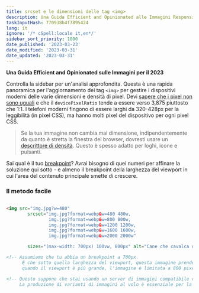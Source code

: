 ```yaml
---
title: srcset e le dimensioni delle tag <img>
description: Una Guida Efficient and Opinionated alle Immagini Responsive per il 2023
taskInputHash: 770938b4f7895424
lang: it
ignore: '/* cSpell:locale it,en*/'
sidebar_sort_priority: 1000
date_published: '2023-03-23'
date_modified: '2023-03-31'
date_updated: '2023-03-31'
---
```

**Una Guida Efficient and Opinionated sulle Immagini per il 2023**

Controlla la sidebar per un'analisi approfondita. Questa è una rapida panoramica per l'aggiornamento dei tag `<img>` per gestire i dispositivi moderni delle varie dimensioni e densità di pixel. Devi [sapere che i pixel non sono uguali](/it/pixels-not-pixels) e che il `devicePixelRatio` tende a essere verso 3,875 piuttosto che 1:1. I telefoni moderni fingono di essere larghi da 320-428px per la leggibilità (in pixel CSS), ma hanno molti pixel del dispositivo per ogni pixel CSS.

> Se la tua immagine non cambia mai dimensione, indipendentemente da quanto è stretta la finestra del browser, dovresti usare un [descrittore di densità](/it/density-descriptors). Questo è spesso adatto per loghi, icone e pulsanti.

Sai qual è il tuo [breakpoint](/it/breakpoints)? Avrai bisogno di quei numeri per affinare la soluzione qui sotto - e almeno il breakpoint della larghezza del viewport in cui l'area del contenuto principale smette di crescere. 

### Il metodo facile

```html

<img src="img.jpg?w=480" 
        srcset="img.jpg?format=webp&w=480 480w, 
                img.jpg?format=webp&w=800 800w, 
                img.jpg?format=webp&w=1200 1200w, 
                img.jpg?format=webp&w=1600 1600w, 
                img.jpg?format=webp&w=2000 2000w"

        sizes="(max-width: 700px) 100vw, 800px" alt="Cane che cavalca una bicicletta" />

<!-- Assumiamo che tu abbia un breakpoint a 700px. 
      E che sotto quella larghezza del viewport, questa immagine prende il 100% di larghezza, ma
      quando il viewport è più grande, l'immagine è limitata a 800 pixel CSS -->

<!-- Questo suppone che stai usando un server di immagini compatibile con RIAPI come Imageflow. 
     La produzione di varianti di immagini al volo è essenziale per la sanità del developer. -->
```
